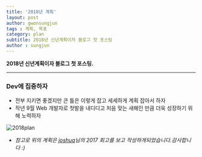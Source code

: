 ```yaml
---
title: '2018년 계획'  
layout: post  
author: gwonsungjun
tags : 계획, 목표
category: plan
subtitle: 2018년 신년계획이자 블로그 첫 포스팅
author : sungjun
---
```


**2018년 신년계획이자 블로그 첫 포스팅.** 

---

### Dev에 집중하자
  - 전부 지키면 좋겠지만 큰 틀은 이렇게 잡고 세세하게 계획 잡아서 하자
  - 작년 9월 Web 개발자로 첫발을 내디디고 처음 맞는 새해인 만큼 더욱 성장하기 위해 노력하자

![2018plan](/assets/images/usingimages/2018plan.png)




* *참고로 위의 계획은 [joshua](http://blog.devjoshua.me/)님의 2017 회고를 보고 작성하게되었습니다.감사합니다 :)*
